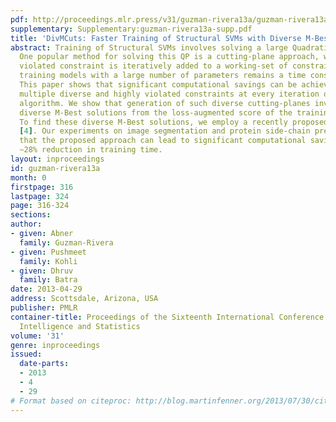 ```yaml
---
pdf: http://proceedings.mlr.press/v31/guzman-rivera13a/guzman-rivera13a.pdf
supplementary: Supplementary:guzman-rivera13a-supp.pdf
title: 'DivMCuts: Faster Training of Structural SVMs with Diverse M-Best Cutting-Planes'
abstract: Training of Structural SVMs involves solving a large Quadratic Program (QP).
  One popular method for solving this QP is a cutting-plane approach, where the most
  violated constraint is iteratively added to a working-set of constraints. Unfortunately,
  training models with a large number of parameters remains a time consuming process.
  This paper shows that significant computational savings can be achieved by adding
  multiple diverse and highly violated constraints at every iteration of the cutting-plane
  algorithm. We show that generation of such diverse cutting-planes involves extracting
  diverse M-Best solutions from the loss-augmented score of the training instances.
  To find these diverse M-Best solutions, we employ a recently proposed algorithm
  [4]. Our experiments on image segmentation and protein side-chain prediction show
  that the proposed approach can lead to significant computational savings, e.g.,
  ∼28% reduction in training time.
layout: inproceedings
id: guzman-rivera13a
month: 0
firstpage: 316
lastpage: 324
page: 316-324
sections: 
author:
- given: Abner
  family: Guzman-Rivera
- given: Pushmeet
  family: Kohli
- given: Dhruv
  family: Batra
date: 2013-04-29
address: Scottsdale, Arizona, USA
publisher: PMLR
container-title: Proceedings of the Sixteenth International Conference on Artificial
  Intelligence and Statistics
volume: '31'
genre: inproceedings
issued:
  date-parts:
  - 2013
  - 4
  - 29
# Format based on citeproc: http://blog.martinfenner.org/2013/07/30/citeproc-yaml-for-bibliographies/
---
```

